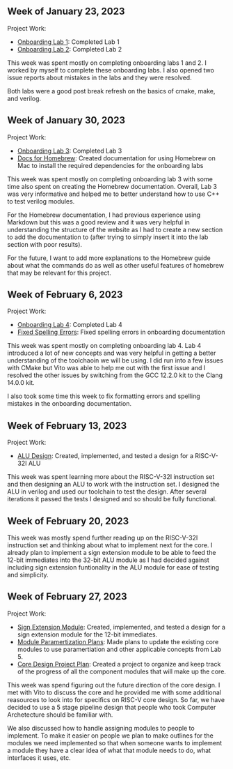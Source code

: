 ## Week of January 23, 2023

Project Work:
* [Onboarding Lab 1](https://github.com/ShinyMiraidon/Chip-VIP-Team-Lab-1): Completed Lab 1
* [Onboarding Lab 2](https://github.com/ShinyMiraidon/Chip-VIP-Team-Lab-2): Completed Lab 2


This week was spent mostly on completing onboarding labs 1 and 2. I worked by myself to complete these onboarding labs. I also opened two issue reports about mistakes in the labs and they were resolved.


Both labs were a good post break refresh on the basics of cmake, make, and verilog.

## Week of January 30, 2023

Project Work:
* [Onboarding Lab 3](https://github.com/ShinyMiraidon/Chip-VIP-Team-Lab-3): Completed Lab 3
* [Docs for Homebrew](https://github.com/NYU-Processor-Design/nyu-processor-design.github.io/pull/25): Created documentation for using Homebrew on Mac to install the required dependencies for the onboarding labs


This week was spent mostly on completing onboarding lab 3 with some time also spent on creating the Homebrew documentation. Overall, Lab 3 was very informative and helped me to better understand how to use C++ to test verilog modules.


For the Homebrew documentation, I had previous experience using Markdown but this was a good review and it was very helpful in understanding the structure of the website as I had to create a new section to add the documentation to (after trying to simply insert it into the lab section with poor results).


For the future, I want to add more explanations to the Homebrew guide about what the commands do as well as other useful features of homebrew that may be relevant for this project.

## Week of February 6, 2023

Project Work:
* [Onboarding Lab 4](https://github.com/ShinyMiraidon/Chip-VIP-Team-Lab-4): Completed Lab 4
* [Fixed Spelling Errors](https://github.com/NYU-Processor-Design/nyu-processor-design.github.io/pull/35): Fixed spelling errors in onboarding documentation


This week was spent mostly on completing onboarding lab 4. Lab 4 introduced a lot of new concepts and was very helpful in getting a better understanding of the toolchaoin we will be using. I did run into a few issues with CMake but Vito was able to help me out with the first issue and I resolved the other issues by switching from the GCC 12.2.0 kit to the Clang 14.0.0 kit.


I also took some time this week to fix formatting errors and spelling mistakes in the onboarding documentation.

## Week of February 13, 2023

Project Work:
* [ALU Design](https://github.com/NYU-Processor-Design/nyu-core/pull/1): Created, implemented, and tested a design for a RISC-V-32I ALU


This week was spent learning more about the RISC-V-32I instruction set and then designing an ALU to work with the instruction set. I designed the ALU in verilog and used our toolchain to test the design. After several iterations it passed the tests I designed and so should be fully functional.

## Week of February 20, 2023

This week was mostly spend further reading up on the RISC-V-32I instruction set and thinking about what to implement next for the core. I already plan to implement a sign extension module to be able to feed the 12-bit immediates into the 32-bit ALU module as I had decided against including sign extension funtionality in the ALU module for ease of testing and simplicity.

## Week of February 27, 2023

Project Work:
* [Sign Extension Module](https://github.com/NYU-Processor-Design/nyu-core/pull/2): Created, implemented, and tested a design for a sign extension module for the 12-bit immediates.
* [Module Paramertization Plans](https://github.com/NYU-Processor-Design/nyu-core/issues/3): Made plans to update the existing core modules to use paramertiation and other applicable concepts from Lab 5.
* [Core Design Project Plan](https://github.com/orgs/NYU-Processor-Design/projects/4): Created a project to organize and keep track of the progress of all the component modules that will make up the core.


This week was spend figuring out the future direction of the core design. I met with Vito to discuss the core and he provided me with some additional reasources to look into for specifics on RISC-V core design. So far, we have decided to use a 5 stage pipeline design that people who took Computer Archetecture should be familiar with.


We also discussed how to handle assigning modules to people to implement. To make it easier on people we plan to make outlines for the modules we need implemented so that when someone wants to implement a module they have a clear idea of what that module needs to do, what interfaces it uses, etc.
